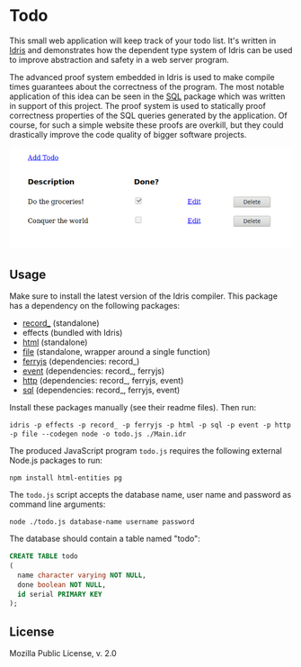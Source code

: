 Todo
============================

This small web application will keep track of your todo list. It's written in [Idris](https://www.idris-lang.org/) and demonstrates how the dependent type system of Idris can be used to improve abstraction and safety in a web server program.

The advanced proof system embedded in Idris is used to make compile times guarantees about the correctness of the program. The most notable application of this idea can be seen in the [SQL](https://github.com/leon-vv/Sql) package which was written in support of this project. The proof system is used to statically proof correctness properties of the SQL queries generated by the application. Of course, for such a simple website these proofs are overkill, but they could drastically improve the code quality of bigger software projects.

![Screenshot of the application](https://raw.githubusercontent.com/leon-vv/todo/master/screenshot.png)

Usage
-----------------------------
Make sure to install the latest version of the Idris compiler. This package has a dependency on the following packages:

* [record\_](https://github.com/leon-vv/Record) (standalone)
* effects (bundled with Idris)
* [html](https://github.com/leon-vv/Html) (standalone)
* [file](https://github.com/leon-vv/File) (standalone, wrapper around a single function)
* [ferryjs](https://github.com/leon-vv/FerryJS) (dependencies: record\_)
* [event](https://github.com/leon-vv/Event) (dependencies: record\_, ferryjs)
* [http](https://github.com/leon-vv/Http) (dependencies: record\_, ferryjs, event)
* [sql](https://github.com/leon-vv/Sql) (dependencies: record\_, ferryjs, event)

Install these packages manually (see their readme files). Then run:

```
idris -p effects -p record_ -p ferryjs -p html -p sql -p event -p http -p file --codegen node -o todo.js ./Main.idr
```

The produced JavaScript program `todo.js` requires the following external Node.js packages to run:
```
npm install html-entities pg
```

The `todo.js` script accepts the database name, user name and password as command line arguments:

```
node ./todo.js database-name username password
```

The database should contain a table named "todo":

```SQL
CREATE TABLE todo
(
  name character varying NOT NULL,
  done boolean NOT NULL,
  id serial PRIMARY KEY
);
```
License
----------------------------
Mozilla Public License, v. 2.0

